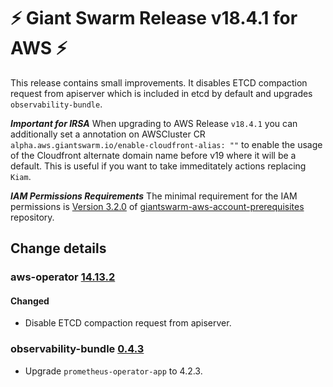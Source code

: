 # :zap: Giant Swarm Release v18.4.1 for AWS :zap:

This release contains small improvements. It disables ETCD compaction request from apiserver which is included in etcd by default and upgrades `observability-bundle`.

***Important for IRSA***
When upgrading to AWS Release `v18.4.1` you can additionally set a annotation on AWSCluster CR `alpha.aws.giantswarm.io/enable-cloudfront-alias: ""` to enable the usage of the Cloudfront alternate domain name before v19 where it will be a default. This is useful if you want to take immeditately actions replacing `Kiam`.

***IAM Permissions Requirements***
The minimal requirement for the IAM permissions is [Version 3.2.0](https://github.com/giantswarm/giantswarm-aws-account-prerequisites/blob/master/CHANGELOG.md#320---2023-04-27) of [giantswarm-aws-account-prerequisites](https://github.com/giantswarm/giantswarm-aws-account-prerequisites/) repository.

## Change details


### aws-operator [14.13.2](https://github.com/giantswarm/aws-operator/releases/tag/v14.13.2)

#### Changed
- Disable ETCD compaction request from apiserver.



### observability-bundle [0.4.3](https://github.com/giantswarm/observability-bundle/releases/tag/v0.4.3)

- Upgrade `prometheus-operator-app` to 4.2.3.



